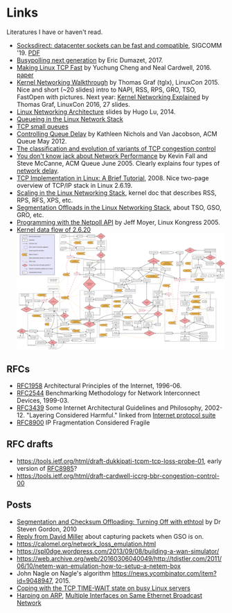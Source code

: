 # Links

Literatures I have or haven't read.

* [Socksdirect: datacenter sockets can be fast and compatible](https://dlnext.acm.org/doi/abs/10.1145/3341302.3342071), SIGCOMM '19. [PDF](https://www.microsoft.com/en-us/research/uploads/prod/2019/08/p90-li.pdf)
* [Busypolling next generation](https://netdevconf.info/2.1/session.html?dumazet) by Eric Dumazet, 2017.
* [Making Linux TCP Fast](https://netdevconf.info/1.2/session.html?yuchung-cheng) by Yuchung Cheng and Neal Cardwell, 2016.
  [paper](https://netdevconf.info/1.2/papers/bbr-netdev-1.2.new.new.pdf)
* [Kernel Networking Walkthrough](https://www.slideshare.net/ThomasGraf5/linuxcon-2015-linux-kernel-networking-walkthrough) by Thomas Graf (tglx), LinuxCon 2015.
Nice and short (~20 slides) intro to NAPI, RSS, RPS, GRO, TSO, FastOpen with pictures.
Next year: [Kernel Networking Explained](https://www.slideshare.net/ThomasGraf5/linux-networking-explained) by Thomas Graf, LinuxCon 2016, 27 slides.
* [Linux Networking Architecture](https://www.slideshare.net/hugolu/the-linux-networking-architecture/63) slides by Hugo Lu, 2014.
* [Queueing in the Linux Network Stack](https://www.coverfire.com/articles/queueing-in-the-linux-network-stack/)
* [TCP small queues](https://lwn.net/Articles/507065/)
* [Controlling Queue Delay](https://queue.acm.org/detail.cfm?id=2209336) by Kathleen Nichols and Van Jacobson, ACM Queue May 2012.
* [The classification and evolution of variants of TCP congestion control](https://www.researchgate.net/figure/The-classification-and-evolution-of-variants-of-TCP-congestion-control-Afanasyev-et-al_fig1_262053709)
* [You don't know jack about Network Performance](https://queue.acm.org/detail.cfm?id=1066069) by Kevin Fall and Steve McCanne, ACM Queue June 2005.  Clearly explains four types of [network delay](https://en.wikipedia.org/wiki/Network_delay).
* [TCP Implementation in Linux: A Brief Tutorial](http://www.ece.virginia.edu/mv/research/DOE09/publications/TCPlinux.pdf), 2008. Nice two-page overview of TCP/IP stack in Linux 2.6.19.
* [Scaling in the Linux Networking Stack](https://www.kernel.org/doc/Documentation/networking/scaling.txt), kernel doc that describes RSS, RPS, RFS, XPS, etc.
* [Segmentation Offloads in the Linux Networking Stack](https://www.kernel.org/doc/Documentation/networking/segmentation-offloads.txt), about TSO, GSO, GRO, etc.
* [Programming with the Netpoll API](http://people.redhat.com/~jmoyer/netpoll-linux_kongress-2005.pdf) by Jeff Moyer, Linux Kongress 2005.
* [Kernel data flow of 2.6.20](https://wiki.linuxfoundation.org/networking/kernel_flow) ![img](img/Network_data_flow_through_kernel.png)

## RFCs
* [RFC1958](https://tools.ietf.org/html/rfc1958) Architectural Principles of the Internet, 1996-06.
* [RFC2544](https://tools.ietf.org/html/rfc2544) Benchmarking Methodology for Network Interconnect Devices, 1999-03.
* [RFC3439](https://tools.ietf.org/html/rfc3439) Some Internet Architectural Guidelines and Philosophy, 2002-12.
  "Layering Considered Harmful." linked from [Internet protocol suite](https://en.wikipedia.org/wiki/Internet_protocol_suite#Layer_names_and_number_of_layers_in_the_literature)
* [RFC8900](https://tools.ietf.org/html/rfc8900) IP Fragmentation Considered Fragile


## RFC drafts
* <https://tools.ietf.org/html/draft-dukkipati-tcpm-tcp-loss-probe-01>, early version of [RFC8985](https://tools.ietf.org/html/rfc8985)?
* <https://tools.ietf.org/html/draft-cardwell-iccrg-bbr-congestion-control-00>


## Posts

* [Segmentation and Checksum Offloading: Turning Off with ethtool](https://sandilands.info/sgordon/segmentation-offloading-with-wireshark-and-ethtool) by Dr Steven Gordon, 2010
* [Reply from David Miller](https://seclists.org/tcpdump/2009/q3/14) about capturing packets when GSO is on.
* <https://calomel.org/network_loss_emulation.html>
* <https://spl0dge.wordpress.com/2013/09/08/building-a-wan-simulator/>
* <https://web.archive.org/web/20160306040049/http://tdistler.com/2011/06/10/netem-wan-emulation-how-to-setup-a-netem-box>
* John Nagle on Nagle's algorithm <https://news.ycombinator.com/item?id=9048947>, 2015.
* [Coping with the TCP TIME-WAIT state on busy Linux servers](https://vincent.bernat.ch/en/blog/2014-tcp-time-wait-state-linux)
* [Harping on ARP](https://lwn.net/Articles/45373/), [Multiple Interfaces on Same Ethernet Broadcast Network](https://www.kernel.org/doc/html/v4.18/networking/e100.html#multiple-interfaces-on-same-ethernet-broadcast-network)

